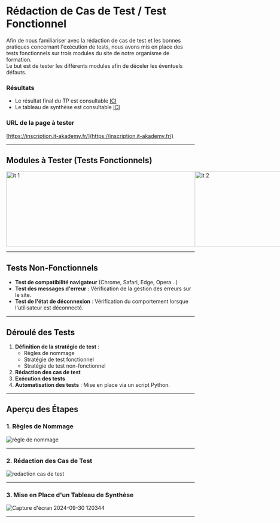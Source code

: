 # Rédaction de Cas de Test / Test Fonctionnel

Afin de nous familiariser avec la rédaction de cas de test et les bonnes pratiques concernant l'exécution de tests, nous avons mis en place des tests fonctionnels sur trois modules du site de notre organisme de formation.  
Le but est de tester les différents modules afin de déceler les éventuels défauts.

### Résultats
- Le résultat final du TP est consultable [ICI](https://docs.google.com/document/d/1vI5JxGKx1jrLjcEfJl8qr3uH3XB2AuanOvYpOkJeO1w/edit)
- Le tableau de synthèse est consultable [ICI](https://docs.google.com/spreadsheets/d/1aA-Ja7k0X32QP9de1RDb1nQrjWDv9Zh2IIMYlnGd0h0/pubhtml?gid=0&single=true)

### URL de la page à tester
[https://inscription.it-akademy.fr/](https://inscription.it-akademy.fr/)

---

## Modules à Tester (Tests Fonctionnels)

<div style="display: flex; justify-content: space-between;">
  <img src="https://github.com/user-attachments/assets/8f8de54c-f680-4f8f-b667-df121406eb76" alt="it 1" width="750px" height="200px" />
  <img src="https://github.com/user-attachments/assets/b8a0fe56-a97a-481e-acde-f809c3676aad" alt="it 2" width="750px" height="200px" />
  <img src="https://github.com/user-attachments/assets/94d01e9e-f14c-4da7-8961-702059cb6b7a" alt="it 3" width="750px" height="200px" />
</div>





---

## Tests Non-Fonctionnels
- **Test de compatibilité navigateur** (Chrome, Safari, Edge, Opera...)
- **Test des messages d'erreur** : Vérification de la gestion des erreurs sur le site.
- **Test de l'état de déconnexion** : Vérification du comportement lorsque l'utilisateur est déconnecté.

---

## Déroulé des Tests
1. **Définition de la stratégie de test** :
   - Règles de nommage
   - Stratégie de test fonctionnel
   - Stratégie de test non-fonctionnel
2. **Rédaction des cas de test**
3. **Exécution des tests**
4. **Automatisation des tests** : Mise en place via un script Python.

---

## Aperçu des Étapes

### 1. Règles de Nommage

![règle de nommage](https://github.com/user-attachments/assets/fc011198-169a-4130-9679-8f879cfc1cf7)

---

### 2. Rédaction des Cas de Test

![redaction cas de test](https://github.com/user-attachments/assets/d89506f8-7228-45ac-a229-1cedc4e21682)

---

### 3. Mise en Place d'un Tableau de Synthèse

![Capture d'écran 2024-09-30 120344](https://github.com/user-attachments/assets/40f559d8-61e9-4076-a16b-37b2eed9f6f0)

---


